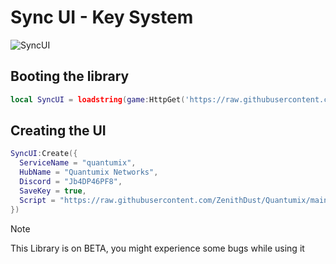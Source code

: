# Sync UI - Key System
![SyncUI](https://media.discordapp.net/attachments/1074291934501290087/1160430673404907581/SYNC_UI_20231008_121648_0000.png?ex=6534a248&is=65222d48&hm=0687595bf51ba68fa76f5300d67e07afd60cee63fa6333227023f78144a69735&)

## Booting the library
```lua
local SyncUI = loadstring(game:HttpGet('https://raw.githubusercontent.com/ZenithDust/Quantumix-Networks/main/Library/SyncUI/SyncKS.lua'))()
```

## Creating the UI
```lua
SyncUI:Create({
  ServiceName = "quantumix",
  HubName = "Quantumix Networks",
  Discord = "Jb4DP46PF8",
  SaveKey = true,
  Script = "https://raw.githubusercontent.com/ZenithDust/Quantumix/main/Quantumix.lua"
})
```

> [!NOTE]
> This Library is on BETA, you might experience some bugs while using it
